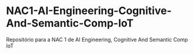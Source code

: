 # NAC1-AI-Engineering-Cognitive-And-Semantic-Comp-IoT
Repositório para a NAC 1 de AI Engineering, Cognitive And Semantic Comp IoT
